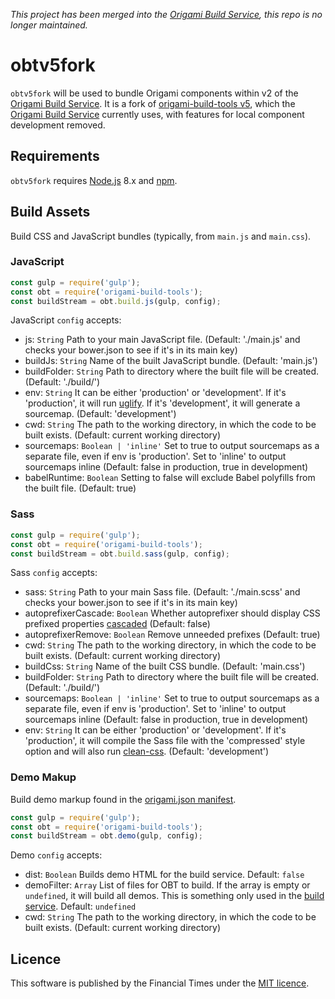 *This project has been merged into the [Origami Build Service](https://github.com/Financial-Times/origami-build-service/pull/324), this repo is no longer maintained.*

# obtv5fork

`obtv5fork` will be used to bundle Origami components within v2 of the [Origami Build Service](https://github.com/Financial-Times/origami-build-service). It is a fork of [origami-build-tools v5](https://github.com/Financial-Times/origami-build-tools), which the [Origami Build Service](https://github.com/Financial-Times/origami-build-service) currently uses, with features for local component development removed.

## Requirements

`obtv5fork` requires [Node.js] 8.x and [npm].

## Build Assets

Build CSS and JavaScript bundles (typically, from `main.js` and `main.css`).

### JavaScript

```js
const gulp = require('gulp');
const obt = require('origami-build-tools');
const buildStream = obt.build.js(gulp, config);
```

JavaScript `config` accepts:
- js: `String` Path to your main JavaScript file. (Default: './main.js' and checks your bower.json to see if it's in its main key)
- buildJs: `String` Name of the built JavaScript bundle. (Default: 'main.js')
- buildFolder: `String` Path to directory where the built file will be created. (Default: './build/')
- env: `String` It can be either 'production' or 'development'. If it's 'production', it will run [uglify](https://github.com/mishoo/UglifyJS2). If it's 'development', it will generate a sourcemap. (Default: 'development')
- cwd: `String` The path to the working directory, in which the code to be built exists. (Default: current working directory)
- sourcemaps: `Boolean | 'inline'` Set to true to output sourcemaps as a separate file, even if env is 'production'. Set to 'inline' to output sourcemaps inline (Default: false in production, true in development)
- babelRuntime: `Boolean` Setting to false will exclude Babel polyfills from the built file. (Default: true)

### Sass

```js
const gulp = require('gulp');
const obt = require('origami-build-tools');
const buildStream = obt.build.sass(gulp, config);
```

Sass `config` accepts:
- sass: `String` Path to your main Sass file. (Default: './main.scss' and checks your bower.json to see if it's in its main key)
- autoprefixerCascade: `Boolean` Whether autoprefixer should display CSS prefixed properties [cascaded](https://github.com/postcss/autoprefixer#visual-cascade) (Default: false)
- autoprefixerRemove: `Boolean` Remove unneeded prefixes (Default: true)
- cwd: `String` The path to the working directory, in which the code to be built exists. (Default: current working directory)
- buildCss: `String` Name of the built CSS bundle. (Default: 'main.css')
- buildFolder: `String` Path to directory where the built file will be created. (Default: './build/')
- sourcemaps: `Boolean | 'inline'` Set to true to output sourcemaps as a separate file, even if env is 'production'. Set to 'inline' to output sourcemaps inline (Default: false in production, true in development)
- env: `String` It can be either 'production' or 'development'. If it's 'production', it will compile the Sass file with the 'compressed' style option and will also run [clean-css](https://github.com/jakubpawlowicz/clean-css). (Default: 'development')

### Demo Makup

Build demo markup found in the [origami.json manifest](https://origami.ft.com/spec/v1/manifest/).

```js
const gulp = require('gulp');
const obt = require('origami-build-tools');
const buildStream = obt.demo(gulp, config);
```

Demo `config` accepts:

- dist: `Boolean` Builds demo HTML for the build service. Default: `false`
- demoFilter: `Array` List of files for OBT to build. If the array is empty or `undefined`, it will build all demos. This is something only used in the [build service](https://origami-build.ft.com). Default: `undefined`
- cwd: `String` The path to the working directory, in which the code to be built exists. (Default: current working directory)

## Licence
This software is published by the Financial Times under the [MIT licence](http://opensource.org/licenses/MIT).

[node.js]: https://nodejs.org/
[npm]: https://www.npmjs.com/
